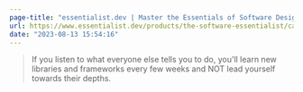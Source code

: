 ```yaml
---
page-title: "essentialist.dev | Master the Essentials of Software Design"
url: https://www.essentialist.dev/products/the-software-essentialist/categories/2153149734/posts/2169189601
date: "2023-08-13 15:54:16"
---
```


> If you listen to what everyone else tells you to do, you'll learn new libraries and frameworks every few weeks and NOT lead yourself towards their depths.
